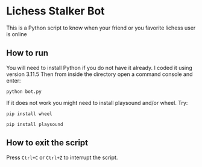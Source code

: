 # Lichess Stalker Bot

This is a Python script to know when your friend or you favorite lichess user is online

## How to run

You will need to install Python if you do not have it already. I coded it using version 3.11.5
Then from inside the directory open a command console and enter:

```console 
python bot.py
```

If it does not work you might need to install playsound and/or wheel. Try:

```console 
pip install wheel
```   
```console
pip install playsound
```

## How to exit the script

Press ```Ctrl+C``` or ```Ctrl+Z``` to interrupt the script.
